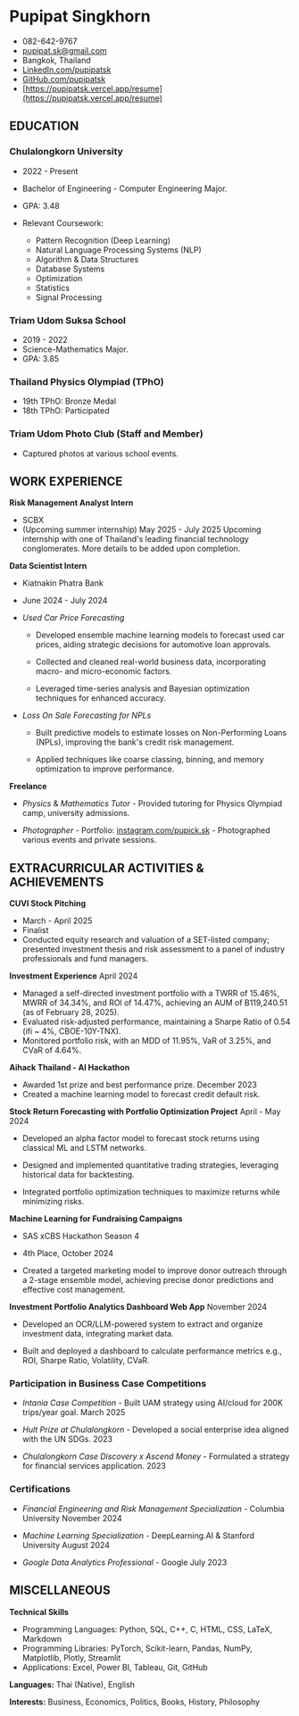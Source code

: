 # Pupipat Singkhorn
- 082-642-9767
- pupipat.sk@gmail.com
- Bangkok, Thailand
- [LinkedIn.com/pupipatsk](www.linkedin.com/in/pupipatsk)
- [GitHub.com/pupipatsk](https://github.com/pupipatsk)
- [https://pupipatsk.vercel.app/resume](https://pupipatsk.vercel.app/resume)

## EDUCATION

### Chulalongkorn University
- 2022 - Present
- Bachelor of Engineering - Computer Engineering Major.
- GPA: 3.48

- Relevant Coursework:
  - Pattern Recognition (Deep Learning)
  - Natural Language Processing Systems (NLP)
  - Algorithm & Data Structures
  - Database Systems
  - Optimization
  - Statistics
  - Signal Processing

### Triam Udom Suksa School
- 2019 - 2022
- Science-Mathematics Major.
- GPA: 3.85

### Thailand Physics Olympiad (TPhO)
- 19th TPhO: Bronze Medal
- 18th TPhO: Participated

### Triam Udom Photo Club (Staff and Member)
- Captured photos at various school events.

## WORK EXPERIENCE

**Risk Management Analyst Intern**
- SCBX
- (Upcoming summer internship) May 2025 - July 2025
Upcoming internship with one of Thailand's leading financial technology conglomerates. More details to be added upon completion.

**Data Scientist Intern**
- Kiatnakin Phatra Bank
- June 2024 - July 2024

- *Used Car Price Forecasting*

  - Developed ensemble machine learning models to forecast used car
    prices, aiding strategic decisions for automotive loan approvals.

  - Collected and cleaned real-world business data, incorporating macro-
    and micro-economic factors.

  - Leveraged time-series analysis and Bayesian optimization techniques
    for enhanced accuracy.

- *Loss On Sale Forecasting for NPLs*

  - Built predictive models to estimate losses on Non-Performing Loans
    (NPLs), improving the bank's credit risk management.

  - Applied techniques like coarse classing, binning, and memory
    optimization to improve performance.

**Freelance**

- *Physics* & *Mathematics Tutor* - Provided tutoring for Physics
  Olympiad camp, university admissions.

- *Photographer* - Portfolio:
  [instagram.com/pupick.sk](https://www.instagram.com/pupick.sk/) -
  Photographed various events and private sessions.

## EXTRACURRICULAR ACTIVITIES & ACHIEVEMENTS

**CUVI Stock Pitching**
- March - April 2025
- Finalist
- Conducted equity research and valuation of a SET-listed company; presented investment thesis and risk assessment to a panel of industry professionals and fund managers.

**Investment Experience** April 2024
- Managed a self-directed investment portfolio with a TWRR of 15.46%, MWRR of 34.34%, and ROl of 14.47%, achieving an AUM of B119,240.51 (as of February 28, 2025).
- Evaluated risk-adjusted performance, maintaining a Sharpe Ratio of 0.54 (ifi ~ 4%, CBOE-10Y-TNX).
- Monitored portfolio risk, with an MDD of 11.95%, VaR of 3.25%, and CVaR of 4.64%.

**Aihack Thailand - AI Hackathon**
- Awarded 1st prize and best performance prize. December 2023
- Created a machine learning model to forecast credit default risk.

**Stock Return Forecasting with Portfolio Optimization Project** April -
May 2024

- Developed an alpha factor model to forecast stock returns using
  classical ML and LSTM networks.

- Designed and implemented quantitative trading strategies, leveraging
  historical data for backtesting.

- Integrated portfolio optimization techniques to maximize returns while
  minimizing risks.

**Machine Learning for Fundraising Campaigns**
- SAS xCBS Hackathon Season 4
- 4th Place, October 2024

- Created a targeted marketing model to improve donor outreach through a
  2-stage ensemble model, achieving precise donor predictions and
  effective cost management.

**Investment Portfolio Analytics Dashboard Web App** November 2024

- Developed an OCR/LLM-powered system to extract and organize investment
  data, integrating market data.

- Built and deployed a dashboard to calculate performance metrics e.g.,
  ROI, Sharpe Ratio, Volatility, CVaR.

### Participation in Business Case Competitions

- *Intania Case Competition* - Built UAM strategy using AI/cloud for 200K trips/year goal. March 2025

- *Hult Prize at Chulalongkorn* - Developed a social enterprise idea aligned with the UN SDGs. 2023

- *Chulalongkorn Case Discovery x Ascend Money* - Formulated a strategy for financial services application. 2023

### Certifications

- *Financial Engineering and Risk Management Specialization* - Columbia University November 2024

- *Machine Learning Specialization* - DeepLearning.AI & Stanford University August 2024

- *Google Data Analytics Professional* - Google July 2023

## MISCELLANEOUS

**Technical Skills**
- Programming Languages: Python, SQL, C++, C, HTML, CSS, LaTeX, Markdown
- Programming Libraries: PyTorch, Scikit-learn, Pandas, NumPy, Matplotlib, Plotly, Streamlit
- Applications: Excel, Power BI, Tableau, Git, GitHub

**Languages:** Thai (Native), English

**Interests:** Business, Economics, Politics, Books, History, Philosophy
